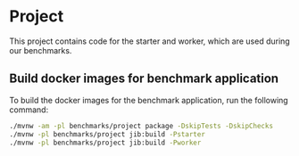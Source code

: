 # Project

This project contains code for the starter and worker, which are used during our benchmarks.

## Build docker images for benchmark application

To build the docker images for the benchmark application, run the following command:

```bash
./mvnw -am -pl benchmarks/project package -DskipTests -DskipChecks
./mvnw -pl benchmarks/project jib:build -Pstarter
./mvnw -pl benchmarks/project jib:build -Pworker
```

